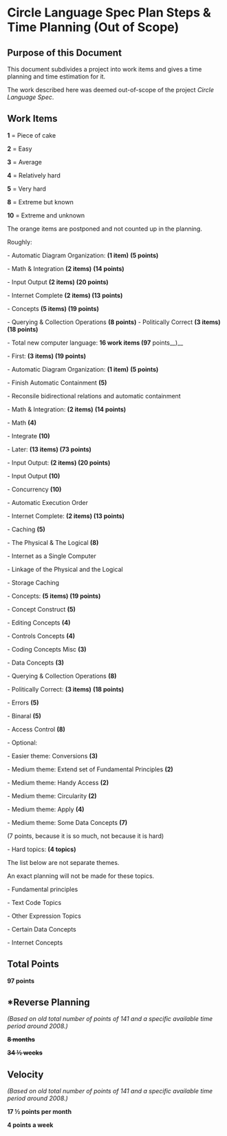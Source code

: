 ﻿Circle Language Spec Plan Steps & Time Planning (Out of Scope)
=============================================================


Purpose of this Document
------------------------

This document subdivides a project into work items and gives a time planning and time estimation for it.

The work described here was deemed out-of-scope of the project *Circle Language Spec*.


Work Items
----------

__1__ = Piece of cake

__2__ = Easy

__3__ = Average

__4__ = Relatively hard

__5__ = Very hard

__8__ = Extreme but known

__10__ = Extreme and unknown

The orange items are postponed and not counted up in the planning.

Roughly:

\- Automatic Diagram Organization: __(1 item)__  __(5 points)__

\- Math & Integration __(2 items)__  __(14 points)__

\- Input Output __(2 items)  (20 points)__

\- Internet Complete __(2 items)  (13 points)__

\- Concepts __(5 items)  (19 points)__

\- Querying & Collection Operations __(8 points)__
\- Politically Correct __(3 items)__  __(18 points)__

\- Total new computer language: __16 work items (97__ points__)__

\- First: __(3 items)  (19 points)__

\- Automatic Diagram Organization: __(1 item)__  __(5 points)__

\- Finish Automatic Containment __(5)__

\- Reconsile bidirectional relations and automatic containment

\- Math & Integration: __(2 items)__  __(14 points)__

\- Math __(4)__

\- Integrate __(10)__

\- Later: __(13 items)  (73 points)__

\- Input Output: __(2 items)  (20 points)__

\- Input Output __(10)__

\- Concurrency __(10)__

\- Automatic Execution Order

\- Internet Complete: __(2 items)  (13 points)__

\- Caching __(5)__

\- The Physical & The Logical __(8)__

\- Internet as a Single Computer

\- Linkage of the Physical and the Logical

\- Storage Caching

\- Concepts: __(5 items)  (19 points)__

\- Concept Construct __(5)__

\- Editing Concepts __(4)__

\- Controls Concepts __(4)__

\- Coding Concepts Misc __(3)__

\- Data Concepts __(3)__

\- Querying & Collection Operations __(8)__

\- Politically Correct: __(3 items)__  __(18 points)__

\- Errors __(5)__

\- Binaral __(5)__

\- Access Control __(8)__

\- Optional:

\- Easier theme: Conversions  __(3)__

\- Medium theme: Extend set of Fundamental Principles  __(2)__

\- Medium theme: Handy Access  __(2)__

\- Medium theme: Circularity  __(2)__

\- Medium theme: Apply  __(4)__

\- Medium theme: Some Data Concepts  __(7)__

(7 points, because it is so much, not because it is hard)

\- Hard topics: __(4 topics)__

The list below are not separate themes.

An exact planning will not be made for these topics.

\- Fundamental principles

\- Text Code Topics

\- Other Expression Topics

\- Certain Data Concepts

\- Internet Concepts


Total Points
------------

__97 points__


*Reverse Planning
-----------------

*(Based on old total number of points of 141 and a specific available time period around 2008.)*

__~~8 months~~__

__~~34 ½ weeks~~__


Velocity
--------

*(Based on old total number of points of 141 and a specific available time period around 2008.)*

__17 ½ points per month__

__4 points a week__
